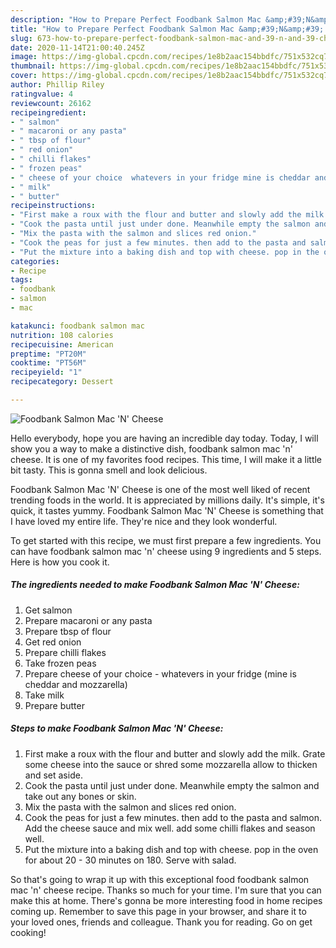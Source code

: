 ```yaml
---
description: "How to Prepare Perfect Foodbank Salmon Mac &amp;#39;N&amp;#39; Cheese"
title: "How to Prepare Perfect Foodbank Salmon Mac &amp;#39;N&amp;#39; Cheese"
slug: 673-how-to-prepare-perfect-foodbank-salmon-mac-and-39-n-and-39-cheese
date: 2020-11-14T21:00:40.245Z
image: https://img-global.cpcdn.com/recipes/1e8b2aac154bbdfc/751x532cq70/foodbank-salmon-mac-n-cheese-recipe-main-photo.jpg
thumbnail: https://img-global.cpcdn.com/recipes/1e8b2aac154bbdfc/751x532cq70/foodbank-salmon-mac-n-cheese-recipe-main-photo.jpg
cover: https://img-global.cpcdn.com/recipes/1e8b2aac154bbdfc/751x532cq70/foodbank-salmon-mac-n-cheese-recipe-main-photo.jpg
author: Phillip Riley
ratingvalue: 4
reviewcount: 26162
recipeingredient:
- " salmon"
- " macaroni or any pasta"
- " tbsp of flour"
- " red onion"
- " chilli flakes"
- " frozen peas"
- " cheese of your choice  whatevers in your fridge mine is cheddar and mozzarella"
- " milk"
- " butter"
recipeinstructions:
- "First make a roux with the flour and butter and slowly add the milk. Grate some cheese into the sauce or shred some mozzarella allow to thicken and set aside."
- "Cook the pasta until just under done. Meanwhile empty the salmon and take out any bones or skin."
- "Mix the pasta with the salmon and slices red onion."
- "Cook the peas for just a few minutes. then add to the pasta and salmon. Add the cheese sauce and mix well. add some chilli flakes and season well."
- "Put the mixture into a baking dish and top with cheese. pop in the oven for about 20 - 30 minutes on 180. Serve with salad."
categories:
- Recipe
tags:
- foodbank
- salmon
- mac

katakunci: foodbank salmon mac 
nutrition: 108 calories
recipecuisine: American
preptime: "PT20M"
cooktime: "PT56M"
recipeyield: "1"
recipecategory: Dessert

---
```



![Foodbank Salmon Mac &#39;N&#39; Cheese](https://img-global.cpcdn.com/recipes/1e8b2aac154bbdfc/751x532cq70/foodbank-salmon-mac-n-cheese-recipe-main-photo.jpg)

Hello everybody, hope you are having an incredible day today. Today, I will show you a way to make a distinctive dish, foodbank salmon mac &#39;n&#39; cheese. It is one of my favorites food recipes. This time, I will make it a little bit tasty. This is gonna smell and look delicious.

Foodbank Salmon Mac &#39;N&#39; Cheese is one of the most well liked of recent trending foods in the world. It is appreciated by millions daily. It's simple, it's quick, it tastes yummy. Foodbank Salmon Mac &#39;N&#39; Cheese is something that I have loved my entire life. They're nice and they look wonderful.




To get started with this recipe, we must first prepare a few ingredients. You can have foodbank salmon mac &#39;n&#39; cheese using 9 ingredients and 5 steps. Here is how you cook it.

<!--inarticleads1-->

##### The ingredients needed to make Foodbank Salmon Mac &#39;N&#39; Cheese:

1. Get  salmon
1. Prepare  macaroni or any pasta
1. Prepare  tbsp of flour
1. Get  red onion
1. Prepare  chilli flakes
1. Take  frozen peas
1. Prepare  cheese of your choice - whatevers in your fridge (mine is cheddar and mozzarella)
1. Take  milk
1. Prepare  butter




<!--inarticleads2-->

##### Steps to make Foodbank Salmon Mac &#39;N&#39; Cheese:

1. First make a roux with the flour and butter and slowly add the milk. Grate some cheese into the sauce or shred some mozzarella allow to thicken and set aside.
1. Cook the pasta until just under done. Meanwhile empty the salmon and take out any bones or skin.
1. Mix the pasta with the salmon and slices red onion.
1. Cook the peas for just a few minutes. then add to the pasta and salmon. Add the cheese sauce and mix well. add some chilli flakes and season well.
1. Put the mixture into a baking dish and top with cheese. pop in the oven for about 20 - 30 minutes on 180. Serve with salad.




So that's going to wrap it up with this exceptional food foodbank salmon mac &#39;n&#39; cheese recipe. Thanks so much for your time. I'm sure that you can make this at home. There's gonna be more interesting food in home recipes coming up. Remember to save this page in your browser, and share it to your loved ones, friends and colleague. Thank you for reading. Go on get cooking!
